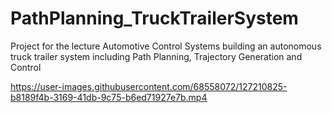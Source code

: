 # PathPlanning_TruckTrailerSystem
Project for the lecture Automotive Control Systems building an autonomous truck trailer system including Path Planning, Trajectory Generation and Control


https://user-images.githubusercontent.com/68558072/127210825-b8189f4b-3169-41db-9c75-b6ed71927e7b.mp4


